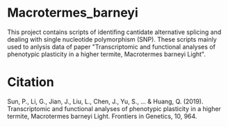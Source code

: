 # Macrotermes_barneyi
This project contains scripts of identifing cantidate alternative splicing and dealing with single nucleotide polymorphism (SNP). These scripts mainly used to anlysis data of paper "Transcriptomic and functional analyses of phenotypic plasticity in a higher termite, Macrotermes barneyi Light".
# Citation
Sun, P., Li, G., Jian, J., Liu, L., Chen, J., Yu, S., ... & Huang, Q. (2019). Transcriptomic and functional analyses of phenotypic plasticity in a higher termite, Macrotermes barneyi Light. Frontiers in Genetics, 10, 964.
